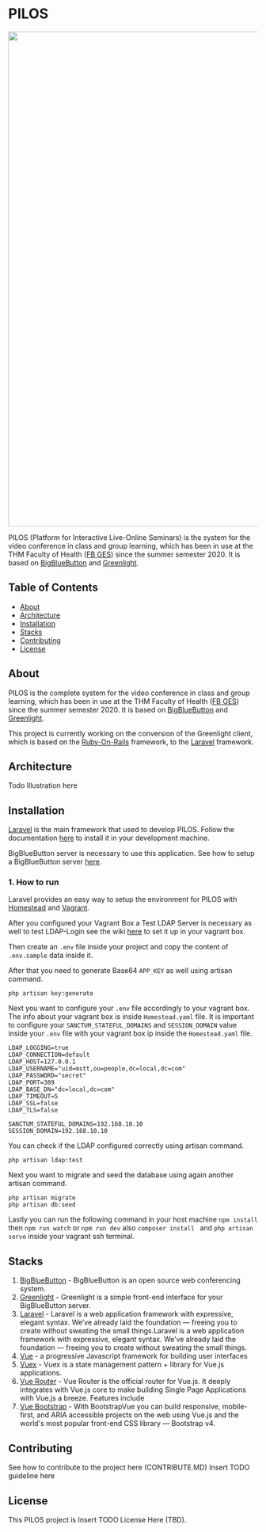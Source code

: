 # PILOS

<p style="text-align: center;"><img src="https://video.ges.thm.de/img/PILOS.svg" alt="" width="1000"></p>

PILOS (Platform for Interactive Live-Online Seminars) is the system for the video conference in class and group learning, which has been in use at the THM Faculty of Health ([FB GES](https://www.thm.de/ges/)) since the summer semester 2020.
It is based on [BigBlueButton](https://bigbluebutton.org/) and [Greenlight](https://github.com/bigbluebutton/greenlight).

## Table of Contents 
* [About](#About)
* [Architecture](#Architecture)
* [Installation](#Installation)
* [Stacks](#Stacks)
* [Contributing](#Contributing)
* [License](#License)

## About 

PILOS is the complete system for the video conference in class and group learning, which has been in use at the THM Faculty of Health ([FB GES](https://www.thm.de/ges/)) since the summer semester 2020.
It is based on [BigBlueButton](https://bigbluebutton.org/) and [Greenlight](https://github.com/bigbluebutton/greenlight).

This project is currently working on the conversion of the Greenlight client, which is based on the [Ruby-On-Rails](https://rubyonrails.org/) framework, to the [Laravel](https://laravel.com/) framework.

## Architecture

Todo Illustration here

## Installation

[Laravel](https://laravel.com/) is the main framework that used to develop PILOS. Follow the documentation [here](https://laravel.com/docs/7.x/) to install it in your development machine. 

BigBlueButton server is necessary to use this application. See how to setup a BigBlueButton server [here](https://docs.bigbluebutton.org/).  

### 1. How to run

Laravel provides an easy way to setup the environment for PILOS with [Homestead](https://laravel.com/docs/7.x/homestead) and [Vagrant](https://www.vagrantup.com/).
 
After you configured your Vagrant Box a Test LDAP Server is necessary as well to test LDAP-Login see the wiki [here](https://github.com/THM-Health/PILOS/wiki/Installing-OpenLDAP) to set it up in your vagrant box. 

Then create an ```.env``` file inside your project and copy the content of ```.env.sample``` data inside it. 

After that you need to generate Base64 ```APP_KEY``` as well using artisan command. 

```
php artisan key:generate
```

Next you want to configure your ``.env`` file accordingly to your vagrant box. The info about your vagrant box is inside ``Homestead.yaml`` file. It is important to configure your ``SANCTUM_STATEFUL_DOMAINS`` and ``SESSION_DOMAIN`` value inside your ``.env`` file with your vagrant box ip inside the ``Homestead.yaml`` file.

```
LDAP_LOGGING=true
LDAP_CONNECTION=default
LDAP_HOST=127.0.0.1
LDAP_USERNAME="uid=mstt,ou=people,dc=local,dc=com"
LDAP_PASSWORD="secret"
LDAP_PORT=389
LDAP_BASE_DN="dc=local,dc=com"
LDAP_TIMEOUT=5
LDAP_SSL=false
LDAP_TLS=false

SANCTUM_STATEFUL_DOMAINS=192.168.10.10
SESSION_DOMAIN=192.168.10.10
```

You can check if the LDAP configured correctly using artisan command.

```
php artisan ldap:test
```

Next you want to migrate and seed the database using again another artisan command. 

```
php artisan migrate
php artisan db:seed
```

Lastly you can run the following command in your host machine ``npm install `` then ``npm run watch`` or ``npm run dev``  also
``composer install `` and ``php artisan serve`` inside your vagrant ssh terminal.


## Stacks

1. [BigBlueButton](https://bigbluebutton.org/) - BigBlueButton is an open source web conferencing system.
2. [Greenlight](https://github.com/bigbluebutton/greenlight) - Greenlight is a simple front-end interface for your BigBlueButton server.
3. [Laravel](https://laravel.com/) - Laravel is a web application framework with expressive, elegant syntax. We’ve already laid the foundation — freeing you to create without sweating the small things.Laravel is a web application framework with expressive, elegant syntax. We’ve already laid the foundation — freeing you to create without sweating the small things.
4. [Vue](https://vuejs.org/) -  a progressive Javascript framework for building user interfaces
5. [Vuex](https://vuex.vuejs.org/) - Vuex is a state management pattern + library for Vue.js applications.
6. [Vue Router](https://router.vuejs.org/) - Vue Router is the official router for Vue.js. It deeply integrates with Vue.js core to make building Single Page Applications with Vue.js a breeze. Features include
7. [Vue Bootstrap](https://bootstrap-vue.org/) - With BootstrapVue you can build responsive, mobile-first, and ARIA accessible projects on the web using Vue.js and the world's most popular front-end CSS library — Bootstrap v4.


## Contributing

See how to contribute to the project here (CONTRIBUTE.MD) Insert TODO guideline here

## License

This PILOS project is Insert TODO License Here (TBD).

